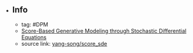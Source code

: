 - ## Info
	- tag: #DPM
	- [Score-Based Generative Modeling through Stochastic Differential Equations](https://openreview.net/forum?id=PxTIG12RRHS)
	- source link: [yang-song/score_sde](https://github.com/yang-song/score_sde)